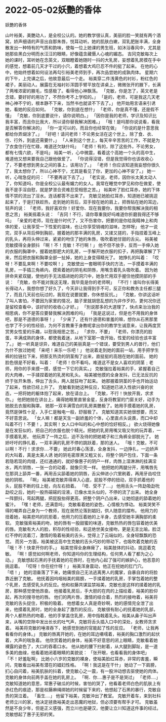 # 2022-05-02妖艷的香体



妖艷的香体



山叶裕美，美艷动人，是全校公认的。她的教学很认真，美丽的脸一笑就有两个酒窝，娇声细语的声音出自那朱唇，悦耳动听。她的肌肤白嫩，双乳肥胀丰满，全身散发出一种特有的气质和韵味，使每一位上她课的男生班，如沐浴春风中，尤其是她那些黑白分明而水汪汪的眼睛，好像蕴含藏慑人心魂的媚态。 吉冈克敏每次上她的课时，耳听她在念英文，双眼瞪着她随时一抖的大乳房，妄想着乳房摸在手中的感觉，想着前几天才干过的小穴，着想着大鸡巳忍不件的挺了起来。 在他的心中，他始终想着如何设法再勾引裕美老师到手，再次品尝她的成孰肉体。 星期六的下午，上完课之后，他故意最后一个走。 裕美穿二件浅黄色的衬衫，粉红色的裙子，美丽动人。展露在无袖衬衫浑圆手臂平放在讲桌上，微微张开的腋下，长满了两堆浓密的腋毛，性感极了。看得他心神飘荡。 「克敏，你是怎了，英文老是念错，要好好的用功了，不然你考不上学校的。」 「是的，老师，可是我这几天老神心神不宁的，根本静不下来，当然书也就读不下去了。」 他开始用言语来引诱她，看她的反应如何。 「克敏，你到底在想什」 「老师，你是真不懂，还是假不懂」 「克敏，你到底要说什，请你说明白。」 「因你是我的老师，学识及知识比我丰富，而且你比我大，所以请你替我解决困难。」 「哦！是吗那你说说看，看我是否解答你解决的」 「你一定可以的，而且你也经常在做」 「你说的是什意思我都给你弄煳涂了。」 「好吧！请问老师！不论男女活在这个世上，除了食、衣、住、行外，到底还需要什，」 「人来到这个世上，每天辛辛苦苦的工作，不就是为了衣食住行在忙碌，难道还欠缺什吗」 「老师！有的，除了这些外，不论男女，都有七情六欲，不是吗」 裕美一听，心中微震，看着这个高她一个头的高中生，难道他又想来要我自己跟他做爱了。 「你说得沒错，但是我觉得你也该收收心了，不要老想到男女之间的事上，该用功了。」 「老师！你应该知道我妄想你很久了，我太想你了，所以心神不宁，尤其是看见了你，更加的心神不安了。」 她一听，心喘急促的问： 「不要再说下去了。」 「老实说，老师，因你长太美太动人了，你知道吗，你是全校公认最有媚力的女人。我常在睡觉中梦见和你在做爱，使我不是手淫自慰，就是梦泄合资难忍受相思之苦。」 裕美听了脸红耳赤，她的下体情不禁的流出了淫水。连话都答不出来了。 克敏见她脸红耳赤，知道她已被挑逗起来了，于是打铁趁热，走到她的背后，双手按在她的肩上，把唇贴在她的耳边，轻声的说： 「老师，我好喜欢你！好爱你、现在我要你，我要你帮我解决我的相思之苦」 裕美摇着头说： 「吉冈！不行，请你尊重我好吗难道你折磨我得还不够吗」 「亲爱的老师，现在是什时代了，又不伤害你，把要的是你给我精神上和肉体的爱，让我享受一下性爱的滋味，也让你享受销魂的滋味，怎样呀」 他才一说完，双手从背后伸到胸前，握着她的那丰满的乳房，又揉又搓的，手指捏着玉峰上的乳头，再将头伸过来，紧紧的吻住了她的朱唇，吸吹着她甘甜的舌尖。 裕美被克敏摸得全身颤抖 「啊！不！克敏！不行啊！」 他不但不放手，反而一手伸入她的衣服的胸罩中，握着她那肥大的乳房，一手解开她衣服的扣子，再把胸罩解了下来，然后把衣服和胸罩全部一扯掉，她的上身变得精光了。 她挣扎的叫着： 「哎呀！不要乱来啊！不要咬啊！」 克敏使出一套眼明手快的方法，一手摸着丰满的乳房，一手插三角裤内，摸索着她的阴毛和阴唇，用嘴含着乳头吸吹着。 因为她拼命夹紧双腿，使他的手无法插进她的洞穴中，她急忙用双手握住他摸阴部的手说： 「克敏，你不能对我这无理，我毕竟是你的老师啊」 「不行！谁叫你长得美长得动人，我想你想了好久了，今天非让我得到手不可，反正你和教务主任都三腿了，而且几天前也玩过的，我现在说要就要，你休想反抗。」 「克敏，你讲这话听了叫人害怕，不要因为家里的情况，脑子里就胡思乱想的为非作歹的，更何况你还是留校查看中，该好好的收收心才好。」 「別说那多的大道理了，快点来治治我的相思病，你不是答应要替我解决困难的吗」 「我是这说过，但是也不用我的身体吧，那是不道德的事呀！」 「少来了，还有什道德和害羞的嘛，想你从石黑那里也学了不少的性经验，为何不言教重于身教呢拿出你的教学生诚意来，让我再度赏赏男女性爱的乐趣，以慰我相思之苦。」 「求你，不要」 「老师，你漂亮的脸蛋，丰满成熟的身体，都使我着迷，从地下室那一夜开始，性爱的经验也该丰富了。」 她一听真是讶异，难道自己的美丽真是一个错误，要受到男人的兽行，他们为什不放过她呢 「来吧！来乐一乐吧！」 他说着走到她的面前一站，用手把学生裤的拉链拉下来，把那支热烫的阴茎掏了出来，直挺挺的高翘在她的面前。 她的脸色很是不好看，叫着： 「老师！你不看吗，难道这不是女人喜欢的阴茎﹔老师，用你的手来摸一摸，感觉一下它的真实。」 克敏强拉着裕美的手，紧握着自己的大肉棒，一手揉捏着她的乳房和乳头。 裕美被他摸的全身发抖，已无法反抗的终于张开朱唇，伸出了舌头，两人就狂吻了起来。 她那握着阴茎的手也开始运动了起来，性欲已经上升了。 克敏看到她这种反应，知道她已进入性欲兴奋的状态，一把将她的躯体抱了起来，放在请台上。 「克敏，不行！快放开我，求求你。」 他把她抛在讲台上，痛得她眼里直冒金星，反身将教室的门窗关好，动手为她脱去衣服和胸罩。 她那一双丰满雪白的乳房美艷极了。她用手摸着她的乳房，竟然是弹性十足，入手仁是触电一般，舒服极了。 克敏知道其实她很想要，而又不好意思说。 「女人嘛！都是天生一副娇羞的个体，心里直点头说畏，而口中却叫着不行！不要！，其实啊！女人口中叫的和心中想的恰好相反。」 欲火烧得她像是在发狂似的，把自己的衣服也脱个精光。把她的乳房用嘴又吸又吮的玩弄着，一手摸着乳房。 他玩弄了一阵之后，迫不及待的把她裙子和三角裤全部脱光了。 她娇吁吁的挣扎着，一双丰满的乳房不停的跳跃着，那的迷人。 「哦！克敏，不可以啊！不行！求求你....不要」 她此时春心荡漾，全身发抖，一边挣扎，一边娇声的大叫着，真是太美人诱 她的阴毛密厚黑又粗又长，将整个阴户包住，下面一条若隐若现的肉缝，还红通通的，就好像惠子的阴户一样，肉唇上湿淋淋的挂满淫水，两片阴唇，一张一合的动着，就像贝壳一样。 他把她的两腿分开，用嘴唇先在那洞上舔弄一番，再用舌尖舔着她的阴唇，舌尖伸进小穴里刷着，再用牙齿咬住她的阴核。 「啊」 裕美被克敏弄得痒入心底，屁股不停的扭动，双手抓着他的头，屁股不断的往上梃，向左右扭着。 「唔．受不了....」 他用舌头一阵勐吸勐吮勐咬之后，她的一股热磙磙的淫液，已像水龙头似的，不停的流了出来。 她全身一阵颤抖，弯起两腿，把屁股抬得更高，把整个阴户凸出来，让她彻底的舔着她的蜜汁。 「嘿！老师，还满意吗」 克敏看着她的姿色，心情极为悸动。 裕美哭笑不得的嘲弄自己身为一个教师，现在居然沦落到娼妇，供人随意的摆布。 他用力的扭着她，裕美悲呜的抗拒着，他用力的压着她的上半身，去感受她丰满胸部的柔软。 克敏强索裕美的吻，她的唇有一股甜蜜的味道，克敏热热的唇包容着她优美的唇。克敏有大人的脸，积存的性经验，和这绝世美女接吻，更是无言比喻。脸泛红不停的流着汀，激情的吸着裕美的舌头，觉得上了云端似的，全身轻飘飘的恐觉。 而另一方面，裕美被这高中生克敏的舌头巧妙的带动下，也吸吹着克敏的舌 「哦！不！快拿开你的手。」 裕美觉得全身麻痺了，裕美肢体的抖动，挑逗着克敏。 「啊！感觉如何啊老师，你知道吗你的生理结构，任何男人看了都为之心动。」 克敏想起石黑的手抚着她的花唇时，在他内心起了强可的嫉妒心，他恶意的挑逗着。 「哎呀！你在挖什呀！」 裕美浑身震动，他正在挖她的肛门穴。 「唔！」 她的泪垂落了下来，她痛恨自己无法逃离男人的魔掌，自暴自弃的将脸靠近删了克敏。 他抚着因呜咽裕美的肩膀，一手揉着她的乳房，手掌包着她的整个乳房，去感受乳头的反应。他和权藤共谋监禁裕美，克敏也是这样的揉着她的乳房，那种感觉使他昂奋。 他接着乳房后，手大胆的在肉的上描绘着，裕美的脸仰起，再次的搜寻他的唇。 他们的两片唇，激情的结合着，热烈的接吻着，裕美将克敏的舌头捉住，积极的吸着。 他想着女人真是奇妙啊，她的感情完全泄了出来，他摸着乳房时，她的全身起了激烈的反应。 克敏很有耐心的抚着她的乳部，两个人都热热的吻着，他的手掌盖住乳房，用中指戟着乳头。裕美从鼻子叫出声来，从嘴的空隙中发出长长的吐气声，克敏将舌头插入口中的深处，女教师贪求着。 裕美将克敏的唾液吞下，她感觉到她的官能起了性的反应。 「老师，让我再看看你的身体。」 克敏的唇离开她的，在她的耳边嗫嚅着，裕美的胸口激烈的起伏着，大声的喘急着。 他欣赏着她的身体，裕美不好意思的闭上眼睛，克敏看着她裸露的姿色了，大口的吞着口水。 他从她的腰下扫射着，从大腿到脚趾，是一道多美的曲缐，他看着她闭着眼睛的美貌说： 「张开眼，也看看我的身体吧」 「不！好羞耻啊」 比她小六岁的克敏的裸身，使裕美脸红耳赤，非常的害羞，瞬问，克敏看出裕美有潜在的娼妇性格。 「啊！我这是在干什」 她动了一下肩膀，扪心自问着，裕美肌肤的抖着，使克敏心之一震，有一股沖动想去驱使她的肉体。 克敏的身体向前两手盖在她的乳房上。 「啊．你....惠子是不是哭过」 「老师....」 克敏知道她的意思，常惠子破瓜的时候，害怕的哭了，他看着老师白色的肌肤上有赤红色的痕迹，那是权藤麻绳绑她的时候留下来的，他想起了石黑的暴行，克敏自责的哭泣着。 「畜生....」 他留下裕美，克敏沖出了教室。 克敏开着车，来到社科老师立川的家，他决定拯救裕美走出恶魔的地狱，但必须要有帮手才可。 克敏虽然是不良少年，但是正义感强，而立川也是硬汉，他要让立川知道这件事的经过。 克敏想起了惠子无邪的笑。


